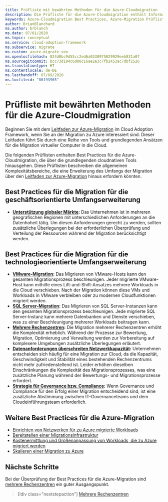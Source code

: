 ```yaml
---
title: Prüfliste mit bewährten Methoden für die Azure-Cloudmigration
description: Die Prüfliste für die Azure-Cloudmigration enthält Informationen zur Implementierung der Azure-Tools, die zur Anpassung an die Best Practices für die Cloudmigration verwendet werden.
keywords: Azure-Cloudmigration Best Practices, Azure-Migration Prüfliste, Cloudmigration Prüfliste, Cloudmigration Best Practices
author: BrianBlanchard
ms.author: brblanch
ms.date: 07/01/2020
ms.topic: conceptual
ms.service: cloud-adoption-framework
ms.subservice: migrate
ms.custom: azure-migrate-seo
ms.openlocfilehash: 824d0bc9d55cc2ed6a0330975029929eeb831a07
ms.sourcegitcommit: bcc73d194c6d00c16ae2e3c7fb2453ac7dbf2526
ms.translationtype: HT
ms.contentlocale: de-DE
ms.lasthandoff: 07/09/2020
ms.locfileid: "86193965"
---
```

# <a name="azure-cloud-migration-migration-best-practices-checklist"></a>Prüfliste mit bewährten Methoden für die Azure-Cloudmigration

Beginnen Sie mit dem [Leitfaden zur Azure-Migration](../azure-migration-guide/index.md) im Cloud Adoption Framework, wenn Sie an der Migration zu Azure interessiert sind. Dieser Leitfaden führt Sie durch eine Reihe von Tools und grundlegenden Ansätzen für die Migration virtueller Computer in die Cloud.

Die folgenden Prüflisten enthalten Best Practices für die Azure-Cloudmigration, die über die grundlegenden cloudnativen Tools hinausgehen. Diese Prüflisten beschreiben die allgemeinen Komplexitätsbereiche, die eine Erweiterung des Umfangs der Migration über den [Leitfaden zur Azure-Migration](../azure-migration-guide/index.md) hinaus erfordern könnten.

## <a name="migration-best-practices-for-business-driven-scope-expansion"></a>Best Practices für die Migration für die geschäftsorientierte Umfangserweiterung

- **[Unterstützung globaler Märkte](./multiple-regions.md):** Das Unternehmen ist in mehreren geografischen Regionen mit unterschiedlichen Anforderungen an die Datenhoheit tätig. Um diesen Anforderungen gerecht zu werden, sollten zusätzliche Überlegungen bei der erforderlichen Überprüfung und Verteilung der Ressourcen während der Migration berücksichtigt werden.

## <a name="migration-best-practices-for-technology-driven-scope-expansion"></a>Best Practices für die Migration für die technologieorientierte Umfangserweiterung

- **[VMware-Migration](./vmware-host.md):** Das Migrieren von VMware-Hosts kann den gesamten Migrationsprozess beschleunigen. Jeder migrierte VMware-Host kann mithilfe eines Lift-and-Shift-Ansatzes mehrere Workloads in die Cloud verschieben. Nach der Migration können diese VMs und Workloads in VMware verbleiben oder zu modernen Cloudfunktionen migriert werden.
- **[SQL Server-Migration](./sql-migration.md):** Das Migrieren von SQL Server-Instanzen kann den gesamten Migrationsprozess beschleunigen. Jede migrierte SQL Server-Instanz kann mehrere Datenbanken und Dienste verschieben, was zu einer Beschleunigung mehrerer Workloads beitragen kann.
- **[Mehrere Rechenzentren](./multiple-datacenters.md):** Die Migration mehrerer Rechenzentren erhöht die Komplexität erheblich. Während der Prozesse zur Bewertung, Migration, Optimierung und Verwaltung werden zur Vorbereitung auf komplexere Umgebungen zusätzliche Überlegungen erläutert.
- **[Datenanforderungen überschreiten Netzwerkkapazität](./network-capacity-exceeded.md):** Unternehmen entscheiden sich häufig für eine Migration zur Cloud, da die Kapazität, Geschwindigkeit und Stabilität eines bestehenden Rechenzentrums nicht mehr zufriedenstellend ist. Leider erhöhen dieselben Einschränkungen die Komplexität des Migrationsprozesses, was eine zusätzliche Planung während der Bewertungs- und Migrationsprozesse erfordert.
- **[Strategie für Governance bzw. Compliance](./governance-or-compliance.md):** Wenn Governance und Compliance für den Erfolg einer Migration entscheidend sind, ist eine zusätzliche Abstimmung zwischen IT-Governanceteams und dem Cloudeinführungsteam erforderlich.

## <a name="additional-migration-best-practices"></a>Weitere Best Practices für die Azure-Migration

- [Einrichten von Netzwerken für zu Azure migrierte Workloads](./migrate-best-practices-networking.md)
- [Bereitstellen einer Migrationsinfrastruktur](./contoso-migration-infrastructure.md)
- [Kostenermittlung und Größenanpassung von Workloads, die zu Azure migriert werden](./migrate-best-practices-costs.md)
- [Skalieren einer Migration zu Azure](./contoso-migration-scale.md)

## <a name="next-steps"></a>Nächste Schritte

Bei der Überprüfung der Best Practices für die Azure-Migration sind [mehrere Rechenzentren](./multiple-datacenters.md) ein guter Ausgangspunkt.

> [!div class="nextstepaction"]
> [Mehrere Rechenzentren](./multiple-datacenters.md)
